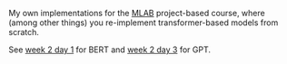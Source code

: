 My own implementations for the [MLAB]([url](https://github.com/crsegerie/mlab2)https://github.com/crsegerie/mlab2) project-based course, where (among other things) you re-implement transformer-based models from scratch.

See [week 2 day 1](https://github.com/mtrazzi/mlab/blob/main/w2d1.py) for BERT and [week 2 day 3](https://github.com/mtrazzi/mlab/blob/main/w2d3_part1.py) for GPT.
